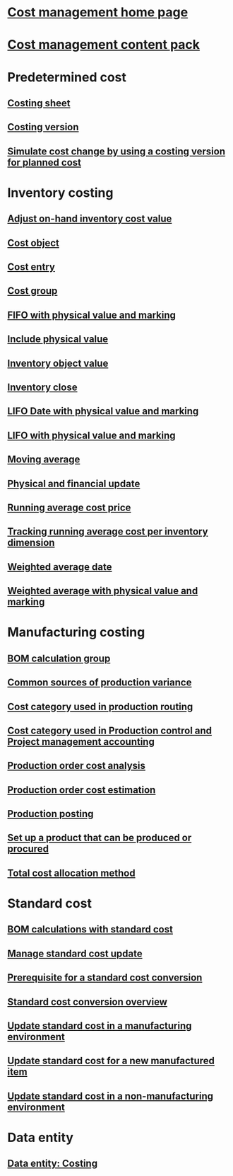 # [Cost management home page](cost-management\cost-management.md)
# [Cost management content pack](https://docs.microsoft.com/en-us/operations/dev-itpro/analytics-bi-reporting/cost-management-content-pack?toc=/<manufacturing/toc.json)
# Predetermined cost
## [Costing sheet](cost-management\costing-sheets.md)
## [Costing version](cost-management\costing-versions.md)
## [Simulate cost change by using a costing version for planned cost](cost-management\simulate-cost-changes-costing-version-planned-costs.md)
# Inventory costing
## [Adjust on-hand inventory cost value](cost-management\adjust-hand-inventory-cost-values.md)
## [Cost object](cost-management\cost-object.md)
## [Cost entry](cost-management\cost-entries.md)
## [Cost group](cost-management\cost-groups.md)
## [FIFO with physical value and marking](cost-management\fifo-physical-value-marking.md)
## [Include physical value](cost-management\include-physical-value.md)
## [Inventory object value](cost-management\physical-quantity.md)
## [Inventory close](cost-management\inventory-close.md)
## [LIFO Date with physical value and marking](cost-management\lifo-date-physical-value-marking.md)
## [LIFO with physical value and marking](cost-management\lifo-physical-value-marking.md)
## [Moving average](cost-management\moving-average.md)
## [Physical and financial update](cost-management\physical-financial-updates.md)
## [Running average cost price](cost-management\running-average-cost-price.md)
## [Tracking running average cost per inventory dimension](cost-management\track-running-average-cost-per-inventory-dimension.md)
## [Weighted average date](cost-management\weighted-average-date.md)
## [Weighted average with physical value and marking](cost-management\weighted-average-physical-value-marking.md)
# Manufacturing costing
## [BOM calculation group](cost-management\bom-calculation-groups.md)
## [Common sources of production variance](cost-management\common-sources-of-production-variances.md)
## [Cost category used in production routing](cost-management\cost-categories-used-production-routings.md)
## [Cost category used in Production control and Project management accounting](cost-management\cost-categories-used-production-control-project-management-accounting.md)
## [Production order cost analysis](cost-management\production-order-cost-analysis.md)
## [Production order cost estimation](cost-management\production-order-cost-estimation.md)
## [Production posting](cost-management\production-posting.md)
## [Set up a product that can be produced or procured](cost-management\manufactured-items-treated-as-purchased-items.md)
## [Total cost allocation method](cost-management\methodology-total-cost-allocation.md)
# Standard cost
## [BOM calculations with standard cost](cost-management\information-used-bom-calculations-standard-costs.md)
## [Manage standard cost update](cost-management\manage-standard-cost-updates.md)
## [Prerequisite for a standard cost conversion](cost-management\prerequisites-standard-cost-conversion.md)
## [Standard cost conversion overview](cost-management\standard-cost-conversion-overview.md)
## [Update standard cost in a manufacturing environment](cost-management\update-standard-costs-manufacturing-environment.md)
## [Update standard cost for a new manufactured item](cost-management\update-standard-costs-new-manufactured-item.md)
## [Update standard cost in a non-manufacturing environment](cost-management\update-standard-costs-non-manufacturing-environment.md)
# Data entity
## [Data entity: Costing](cost-management\data-entities-costing.md)

